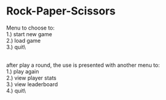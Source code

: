 # Rock-Paper-Scissors
Menu to choose to:\
1.) start new game\
2.) load game\
3.) quit\

\
after play a round, the use is presented with another menu to:\
1.) play again\
2.) view player stats\
3.) view leaderboard\
4.) quit\


